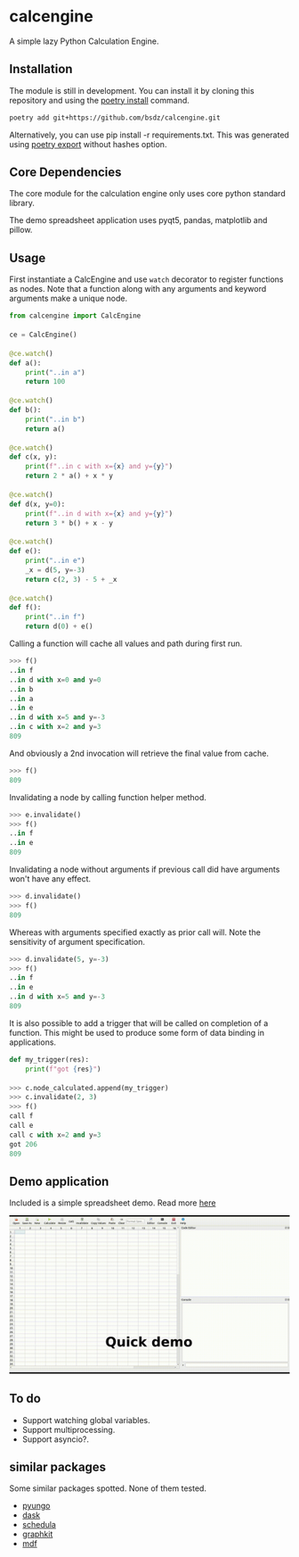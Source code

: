 # calcengine
A simple lazy Python Calculation Engine.


## Installation

The module is still in development. You can install it by cloning this repository and using the [poetry install](https://python-poetry.org/docs/cli/#install) command.

```bash
poetry add git+https://github.com/bsdz/calcengine.git
```

Alternatively, you can use pip install -r requirements.txt. This was generated using [poetry export](https://python-poetry.org/docs/cli/#export) without hashes option.

## Core Dependencies

The core module for the calculation engine only uses core python standard library.

The demo spreadsheet application uses pyqt5, pandas, matplotlib and pillow.

## Usage

First instantiate a CalcEngine and use `watch` decorator
to register functions as nodes. Note that a function along
with any arguments and keyword arguments make a unique node.

```python
from calcengine import CalcEngine

ce = CalcEngine()

@ce.watch()
def a():
    print("..in a")
    return 100

@ce.watch()
def b():
    print("..in b")
    return a() 

@ce.watch()
def c(x, y):
    print(f"..in c with x={x} and y={y}")
    return 2 * a() + x * y

@ce.watch()
def d(x, y=0):
    print(f"..in d with x={x} and y={y}")
    return 3 * b() + x - y

@ce.watch()
def e():
    print("..in e")
    _x = d(5, y=-3)
    return c(2, 3) - 5 + _x

@ce.watch()
def f():
    print("..in f")
    return d(0) + e()
```

Calling a function will cache all values and path
during first run.

```python
>>> f()
..in f
..in d with x=0 and y=0
..in b
..in a
..in e
..in d with x=5 and y=-3
..in c with x=2 and y=3
809
```

And obviously a 2nd invocation will retrieve the final
value from cache.

```python
>>> f()
809
```

Invalidating a node by calling function helper method.

```python
>>> e.invalidate()
>>> f()
..in f
..in e
809
```

Invalidating a node without arguments if previous call did 
have arguments won't have any effect.

```python
>>> d.invalidate()
>>> f()
809
```

Whereas with arguments specified exactly as prior call will. Note
the sensitivity of argument specification.

```python
>>> d.invalidate(5, y=-3)
>>> f()
..in f
..in e
..in d with x=5 and y=-3
809
```

It is also possible to add a trigger that will be called on completion
of a function. This might be used to produce some form of data binding
in applications.

```python
def my_trigger(res):
    print(f"got {res}")

>>> c.node_calculated.append(my_trigger)
>>> c.invalidate(2, 3)
>>> f()
call f
call e
call c with x=2 and y=3
got 206
809
```

## Demo application

Included is a simple spreadsheet demo. Read more [here](./demo/spreadsheet/README.md)

![Demo animation](./demo/spreadsheet/demo.gif)

## To do

* Support watching global variables.
* Support multiprocessing.
* Support asyncio?.

## similar packages

Some similar packages spotted. None of them tested.

* [pyungo](https://github.com/cedricleroy/pyungo)
* [dask](https://docs.dask.org/en/latest/delayed.html)
* [schedula](https://pypi.org/project/schedula/)
* [graphkit](https://pythonhosted.org/graphkit/index.html)
* [mdf](https://github.com/man-group/mdf)